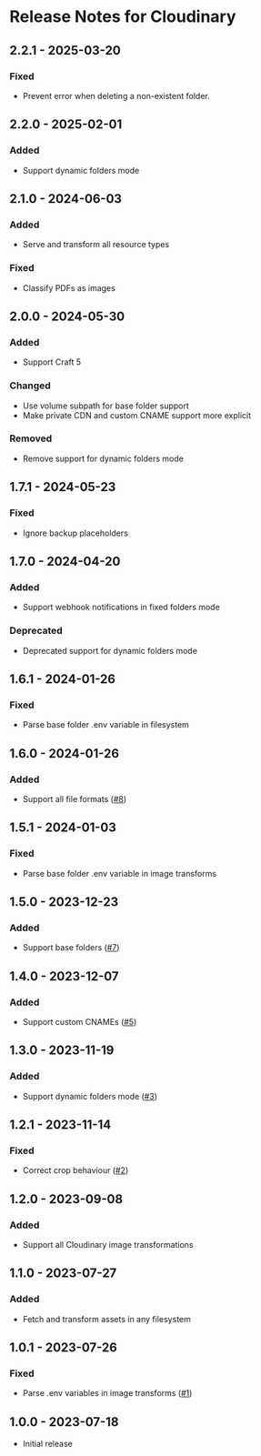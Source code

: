# Release Notes for Cloudinary

## 2.2.1 - 2025-03-20

### Fixed

- Prevent error when deleting a non-existent folder.

## 2.2.0 - 2025-02-01

### Added

- Support dynamic folders mode

## 2.1.0 - 2024-06-03

### Added

- Serve and transform all resource types

### Fixed

- Classify PDFs as images

## 2.0.0 - 2024-05-30

### Added

- Support Craft 5

### Changed

- Use volume subpath for base folder support
- Make private CDN and custom CNAME support more explicit

### Removed

- Remove support for dynamic folders mode

## 1.7.1 - 2024-05-23

### Fixed

- Ignore backup placeholders

## 1.7.0 - 2024-04-20

### Added

- Support webhook notifications in fixed folders mode

### Deprecated

- Deprecated support for dynamic folders mode

## 1.6.1 - 2024-01-26

### Fixed

- Parse base folder .env variable in filesystem

## 1.6.0 - 2024-01-26

### Added

- Support all file formats ([#8](https://github.com/thomasvantuycom/craft-cloudinary/issues/8))

## 1.5.1 - 2024-01-03

### Fixed

- Parse base folder .env variable in image transforms

## 1.5.0 - 2023-12-23

### Added

- Support base folders ([#7](https://github.com/thomasvantuycom/craft-cloudinary/issues/7))

## 1.4.0 - 2023-12-07

### Added

- Support custom CNAMEs ([#5](https://github.com/thomasvantuycom/craft-cloudinary/issues/5))

## 1.3.0 - 2023-11-19

### Added

- Support dynamic folders mode ([#3](https://github.com/thomasvantuycom/craft-cloudinary/issues/3))

## 1.2.1 - 2023-11-14

### Fixed

- Correct crop behaviour ([#2](https://github.com/thomasvantuycom/craft-cloudinary/issues/2))

## 1.2.0 - 2023-09-08

### Added

- Support all Cloudinary image transformations

## 1.1.0 - 2023-07-27

### Added

- Fetch and transform assets in any filesystem

## 1.0.1 - 2023-07-26

### Fixed

- Parse .env variables in image transforms ([#1](https://github.com/thomasvantuycom/craft-cloudinary/issues/1))

## 1.0.0 - 2023-07-18
- Initial release
